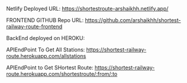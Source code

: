 Netlify Deployed URL: https://shortestroute-arshaikhh.netlify.app/

FRONTEND GITHUB Repo URL: https://github.com/arshaikhh/shortest-railway-route-frontend

BackEnd deployed on HEROKU:

APIEndPoint To Get All Stations: https://shortest-railway-route.herokuapp.com/allstations

APIEndPoint to Get SHortest Route: https://shortest-railway-route.herokuapp.com/shortestroute/:from/:to
